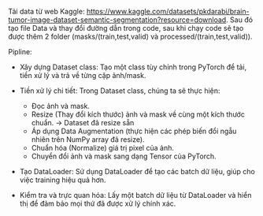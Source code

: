 Tải data từ web Kaggle: https://www.kaggle.com/datasets/pkdarabi/brain-tumor-image-dataset-semantic-segmentation?resource=download.
Sau đó tạo file Data và thay đổi đường dẫn trong code, sau khi chạy code sẽ tạo được thêm 2 folder (masks/(train,test,valid) và processed/(train,test,valid)).

Pipline: 
- Xây dựng Dataset class: Tạo một class tùy chỉnh trong PyTorch để tải, tiền xử lý và trả về từng cặp ảnh/mask.
- Tiền xử lý chi tiết: Trong Dataset class, chúng ta sẽ thực hiện:
    + Đọc ảnh và mask.
    + Resize (Thay đổi kích thước) ảnh và mask về cùng một kích thước chuẩn. -> Dataset đã resize sẵn
    + Áp dụng Data Augmentation (thực hiện các phép biến đổi ngẫu nhiên trên NumPy array đã resize).
    + Chuẩn hóa (Normalize) giá trị pixel của ảnh.  
    + Chuyển đổi ảnh và mask sang dạng Tensor của PyTorch.
- Tạo DataLoader: Sử dụng DataLoader để tạo các batch dữ liệu, giúp cho việc training hiệu quả hơn.

- Kiểm tra và trực quan hóa: Lấy một batch dữ liệu từ DataLoader và hiển thị để đảm bảo mọi thứ đã được xử lý chính xác.

